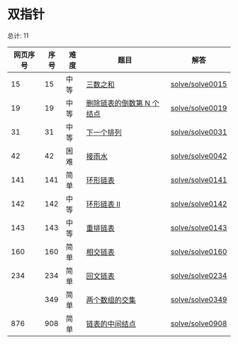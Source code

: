 # 双指针

<!--- table -->

总计: 11

| 网页序号 | 序号 | 难度 | 题目                                                                                            | 解答                                  |
| -------- | ---- | ---- | ----------------------------------------------------------------------------------------------- | ------------------------------------- |
| 15       | 15   | 中等 | [三数之和](https://leetcode-cn.com/problems/3sum/)                                              | [solve/solve0015](../solve/solve0015) |
| 19       | 19   | 中等 | [删除链表的倒数第 N 个结点](https://leetcode-cn.com/problems/remove-nth-node-from-end-of-list/) | [solve/solve0019](../solve/solve0019) |
| 31       | 31   | 中等 | [下一个排列](https://leetcode-cn.com/problems/next-permutation/)                                | [solve/solve0031](../solve/solve0031) |
| 42       | 42   | 困难 | [接雨水](https://leetcode-cn.com/problems/trapping-rain-water/)                                 | [solve/solve0042](../solve/solve0042) |
| 141      | 141  | 简单 | [环形链表](https://leetcode-cn.com/problems/linked-list-cycle/)                                 | [solve/solve0141](../solve/solve0141) |
| 142      | 142  | 中等 | [环形链表 II](https://leetcode-cn.com/problems/linked-list-cycle-ii/)                           | [solve/solve0142](../solve/solve0142) |
| 143      | 143  | 中等 | [重排链表](https://leetcode-cn.com/problems/reorder-list/)                                      | [solve/solve0143](../solve/solve0143) |
| 160      | 160  | 简单 | [相交链表](https://leetcode-cn.com/problems/intersection-of-two-linked-lists/)                  | [solve/solve0160](../solve/solve0160) |
| 234      | 234  | 简单 | [回文链表](https://leetcode-cn.com/problems/palindrome-linked-list/)                            | [solve/solve0234](../solve/solve0234) |
|          | 349  | 简单 | [两个数组的交集](https://leetcode-cn.com/problems/intersection-of-two-arrays/)                  | [solve/solve0349](../solve/solve0349) |
| 876      | 908  | 简单 | [链表的中间结点](https://leetcode-cn.com/problems/middle-of-the-linked-list/)                   | [solve/solve0908](../solve/solve0908) |
